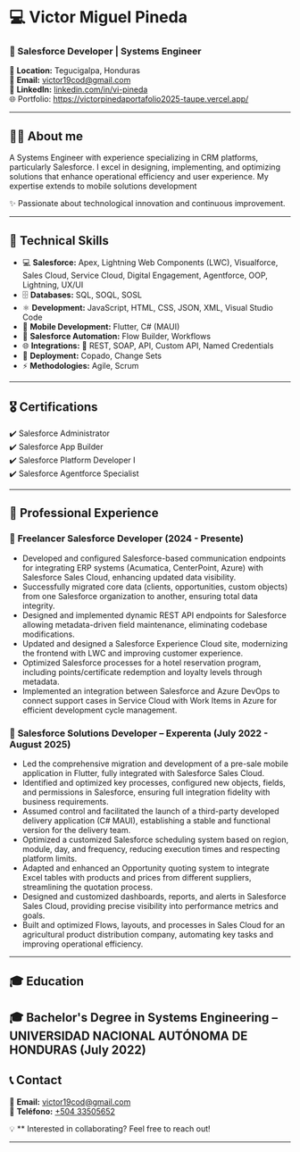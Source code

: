 # 💻 Victor Miguel Pineda  
### 🚀  Salesforce Developer | Systems Engineer

📍 **Location:** Tegucigalpa, Honduras  
📧 **Email:** [victor19cod@gmail.com](mailto:victor19cod@gmail.com)  
🔗 **LinkedIn:** [linkedin.com/in/vi-pineda](https://www.linkedin.com/in/vi-pineda/?locale=en_US)  
🌐 Portfolio: https://victorpinedaportafolio2025-taupe.vercel.app/

---

## 🧑‍💻 About me
A Systems Engineer with experience specializing in CRM platforms, particularly Salesforce. I excel in designing, implementing, and optimizing solutions that enhance operational efficiency and user experience. My expertise extends to mobile solutions development

✨  Passionate about technological innovation and continuous improvement.  

---

## 🔧 Technical Skills 
- 💻 **Salesforce:** Apex, Lightning Web Components (LWC), Visualforce, Sales Cloud, Service Cloud, Digital Engagement, Agentforce, OOP, Lightning, UX/UI
- 🗄️ **Databases:** SQL, SOQL, SOSL
- ⚛️ **Development:** JavaScript, HTML, CSS, JSON, XML, Visual Studio Code
- 📱 **Mobile Development:** Flutter, C# (MAUI)
- 🔁 **Salesforce Automation:** Flow Builder, Workflows
- 🌐 **Integrations:** 🔗 REST, SOAP, API, Custom API, Named Credentials
- 🚀 **Deployment:** Copado, Change Sets
- ⚡ **Methodologies:** Agile, Scrum

---

## 🎖️ Certifications  
✔️ Salesforce Administrator  
✔️ Salesforce App Builder  
✔️ Salesforce Platform Developer I  
✔️ Salesforce Agentforce Specialist

---

## 💼 Professional Experience  
### 🎯 **Freelancer Salesforce Developer (2024 - Presente)**  
- Developed and configured Salesforce-based communication endpoints for integrating ERP systems (Acumatica, CenterPoint, Azure) with Salesforce Sales Cloud, enhancing updated data visibility.  
- Successfully migrated core data (clients, opportunities, custom objects) from one Salesforce organization to another, ensuring total data integrity.
- Designed and implemented dynamic REST API endpoints for Salesforce allowing metadata-driven field maintenance, eliminating codebase modifications.
- Updated and designed a Salesforce Experience Cloud site, modernizing the frontend with LWC and improving customer experience.
- Optimized Salesforce processes for a hotel reservation program, including points/certificate redemption and loyalty levels through metadata.
- Implemented an integration between Salesforce and Azure DevOps to connect support cases in Service Cloud with Work Items in Azure for efficient development cycle management.

  
### 🏢 **Salesforce Solutions Developer – Experenta (July 2022 - August 2025)**  
- Led the comprehensive migration and development of a pre-sale mobile application in Flutter, fully integrated with Salesforce Sales Cloud.
- Identified and optimized key processes, configured new objects, fields, and permissions in Salesforce, ensuring full integration fidelity with business requirements.
- Assumed control and facilitated the launch of a third-party developed delivery application (C# MAUI), establishing a stable and functional version for the delivery team.  
- Optimized a customized Salesforce scheduling system based on region, module, day, and frequency, reducing execution times and respecting platform limits.
- Adapted and enhanced an Opportunity quoting system to integrate Excel tables with products and prices from different suppliers, streamlining the quotation process.
- Designed and customized dashboards, reports, and alerts in Salesforce Sales Cloud, providing precise visibility into performance metrics and goals.
- Built and optimized Flows, layouts, and processes in Sales Cloud for an agricultural product distribution company, automating key tasks and improving operational efficiency.

---

## 🎓 Education  
🎓 **Bachelor's Degree in Systems Engineering** – UNIVERSIDAD NACIONAL AUTÓNOMA DE HONDURAS (July 2022)
---

## 📞 Contact  
📧 **Email:** [victor19cod@gmail.com](mailto:victor19cod@gmail.com)  
📱 **Teléfono:** [+504 33505652](https://wa.me/50433505652)  

💡 ** Interested in collaborating? Feel free to reach out!

---

